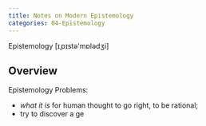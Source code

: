```yaml
---
title: Notes on Modern Epistemology
categories: 04-Epistemology
---
```


Epistemology [ɪˌpɪstə'mɒlədʒi]

## Overview


Epistemology Problems:
  * *what it is* for human thought to go right, to be rational;
  * try to discover a ge
